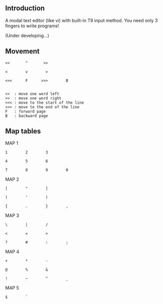 ## Introduction

A modal text editor (like vi) with built-in T9 input method. You need only 3 fingers to write programs!

(Under developing...)


## Movement

```
<<       ^       >>

<        v        >

<<<      F      >>>        B


<<  : move one word left
>>  : move one word right
<<< : move to the start of the line
>>> : move to the end of the line
F   : forward page
B   : backward page
```


## Map tables

MAP 1

```
1        2        3

4        5        6

7        8        9        0
```

MAP 2

```
[        "        ]

(        '        )

{        .        }        ,
```


MAP 3

```
\        |        /

<        =        >

?        #        :        ;
```

MAP 4

```
+        *        -

@        %        &

!        ~        ^        _
```

MAP 5

```
$        `
```
